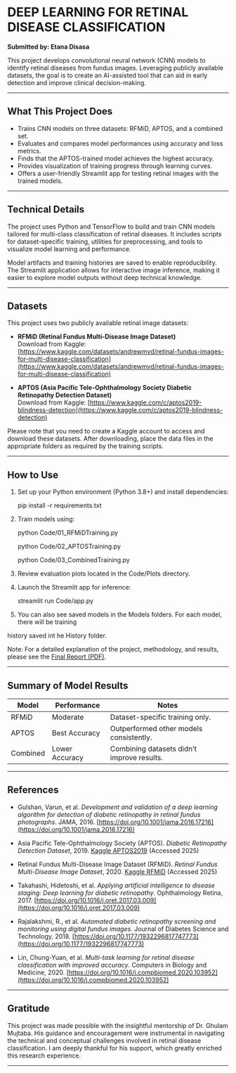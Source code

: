 # DEEP LEARNING FOR RETINAL DISEASE CLASSIFICATION
**Submitted by: Etana Disasa**



This project develops convolutional neural network (CNN) models to identify retinal diseases from fundus images. Leveraging publicly available datasets, the goal is to create an AI-assisted tool that can aid in early detection and improve clinical decision-making.

---

## What This Project Does

- Trains CNN models on three datasets: RFMiD, APTOS, and a combined set.
- Evaluates and compares model performances using accuracy and loss metrics.
- Finds that the APTOS-trained model achieves the highest accuracy.
- Provides visualization of training progress through learning curves.
- Offers a user-friendly Streamlit app for testing retinal images with the trained models.

---

## Technical Details

The project uses Python and TensorFlow to build and train CNN models tailored for multi-class classification of retinal diseases. It includes scripts for dataset-specific training, utilities for preprocessing, and tools to visualize model learning and performance.

Model artifacts and training histories are saved to enable reproducibility. The Streamlit application allows for interactive image inference, making it easier to explore model outputs without deep technical knowledge.

---

## Datasets

This project uses two publicly available retinal image datasets:

- **RFMiD (Retinal Fundus Multi-Disease Image Dataset)**  
  Download from Kaggle: [https://www.kaggle.com/datasets/andrewmvd/retinal-fundus-images-for-multi-disease-classification](https://www.kaggle.com/datasets/andrewmvd/retinal-fundus-images-for-multi-disease-classification)

- **APTOS (Asia Pacific Tele-Ophthalmology Society Diabetic Retinopathy Detection Dataset)**  
  Download from Kaggle: [https://www.kaggle.com/c/aptos2019-blindness-detection](https://www.kaggle.com/c/aptos2019-blindness-detection)

Please note that you need to create a Kaggle account to access and download these datasets. After downloading, place the data files in the appropriate folders as required by the training scripts.

---

## How to Use

1. Set up your Python environment (Python 3.8+) and install dependencies:

   pip install -r requirements.txt

2. Train models using:

   python Code/01_RFMiDTraining.py

   python Code/02_APTOSTraining.py

   python Code/03_CombinedTraining.py

3. Review evaluation plots located in the Code/Plots directory.

4. Launch the Streamlit app for inference:

   streamlit run Code/app.py

5. You can also see saved models in the Models folders. For each model, there will be training 

history saved int he History folder. 

Note: For a detailed explanation of the project, methodology, and results, please see the [Final Report (PDF)](Report/Etana%20Disasa%20Final%20Report.pdf).

---

## Summary of Model Results

| Model     | Performance     | Notes                                  |
|-----------|-----------------|---------------------------------------|
| RFMiD     | Moderate        | Dataset-specific training only.       |
| APTOS     | Best Accuracy   | Outperformed other models consistently.|
| Combined  | Lower Accuracy  | Combining datasets didn’t improve results.|

---

## References

- Gulshan, Varun, et al. *Development and validation of a deep learning algorithm for detection of diabetic retinopathy in retinal fundus photographs*. JAMA, 2016. [https://doi.org/10.1001/jama.2016.17216](https://doi.org/10.1001/jama.2016.17216)

- Asia Pacific Tele-Ophthalmology Society (APTOS). *Diabetic Retinopathy Detection Dataset*, 2019. [Kaggle APTOS2019](https://www.kaggle.com/c/aptos2019-blindness-detection) (Accessed 2025)

- Retinal Fundus Multi-Disease Image Dataset (RFMiD). *Retinal Fundus Multi-Disease Image Dataset*, 2020. [Kaggle RFMiD](https://www.kaggle.com/datasets/andrewmvd/retinal-fundus-images-for-multi-disease-classification) (Accessed 2025)

- Takahashi, Hidetoshi, et al. *Applying artificial intelligence to disease staging: Deep learning for diabetic retinopathy*. Ophthalmology Retina, 2017. [https://doi.org/10.1016/j.oret.2017.03.009](https://doi.org/10.1016/j.oret.2017.03.009)

- Rajalakshmi, R., et al. *Automated diabetic retinopathy screening and monitoring using digital fundus images*. Journal of Diabetes Science and Technology, 2018. [https://doi.org/10.1177/1932296817747773](https://doi.org/10.1177/1932296817747773)

- Lin, Chung-Yuan, et al. *Multi-task learning for retinal disease classification with improved accuracy*. Computers in Biology and Medicine, 2020. [https://doi.org/10.1016/j.compbiomed.2020.103952](https://doi.org/10.1016/j.compbiomed.2020.103952)

---

## Gratitude

This project was made possible with the insightful mentorship of Dr. Ghulam Mujtaba. His guidance and encouragement were instrumental in navigating the technical and conceptual challenges involved in retinal disease classification. I am deeply thankful for his support, which greatly enriched this research experience.

---
